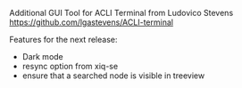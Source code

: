 Additional GUI Tool for ACLI Terminal from Ludovico Stevens https://github.com/lgastevens/ACLI-terminal

Features for the next release:
- Dark mode
- resync option from xiq-se
- ensure that a searched node is visible in treeview
